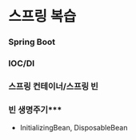 # 스프링 복습

### Spring Boot
### IOC/DI
### 스프링 컨테이너/스프링 빈
### 빈 생명주기***
- InitializingBean, DisposableBean
